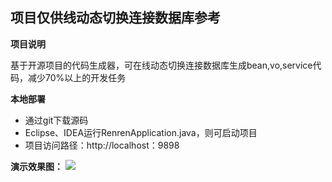 ## 项目仅供线动态切换连接数据库参考 
**项目说明** 

基于开源项目的代码生成器，可在线动态切换连接数据库生成bean,vo,service代码，减少70%以上的开发任务


**本地部署**
- 通过git下载源码
- Eclipse、IDEA运行RenrenApplication.java，则可启动项目
- 项目访问路径：http://localhost：9898

**演示效果图：**
![](http://qiniu.blackdir.com/2019/20190416144232.png)

